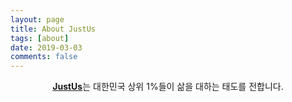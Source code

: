 ```yaml
---
layout: page
title: About JustUs
tags: [about]
date: 2019-03-03
comments: false
---
```

    
<center><a href="http://justus.today"><b>JustUs</b></a>는 대한민국 상위 1%들이 삶을 대하는 태도를 전합니다.</center>


      

